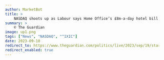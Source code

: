 ```yaml
---
author: MarketBot
title: >
    NASDAQ shoots up as Labour says Home Office’s £8m-a-day hotel bill for migrants illustrates ‘asylum chaos’ under Tories
summary: >
    © The Guardian
image: up1.png
tags: ["News", "NASDAQ", "^IXIC"]
date: 2023-09-18
redirect_to: https://www.theguardian.com/politics/live/2023/sep/19/starmer-macron-paris-labour-brexit-renegotiation-rishi-sunak-uk-politics-latest
redirect_enabled: true
---
```

